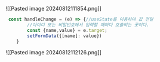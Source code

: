 ![[Pasted image 20240812111854.png]]

```js
 const handleChange = (e) => {//useState를 이용하여 값 전달
        //아이디 또는 비밀번호에서 입력할 때마다 호출되는 곳이다.
        const {name,value} = e.target;
        setFormData({[name]: value})
    }
```

![[Pasted image 20240812112126.png]]

```js

```